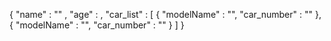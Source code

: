 {
    "name" : "" ,
    "age"  :   ,
    "car_list" : [
        {
            "modelName" : "",
            "car_number" : ""
        },
        {
            "modelName" : "",
            "car_number" : ""
        }
    ]
}